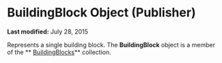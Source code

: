 
# BuildingBlock Object (Publisher)

 **Last modified:** July 28, 2015

Represents a single building block. The  **BuildingBlock** object is a member of the ** [BuildingBlocks](05841850-c5a1-f1f0-6a57-a4f16e76a1df.md)** collection.
